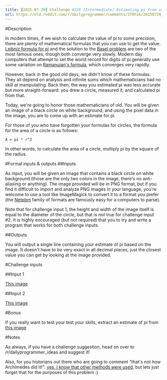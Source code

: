 ```yaml
---
title: [2015-07-29] Challenge #225 [Intermediate] Estimating pi from images of circles
url: https://old.reddit.com/r/dailyprogrammer/comments/3f0hzk/20150729_challenge_225_intermediate_estimating_pi/
---
```


#Description

In modern times, if we wish to calculate the value of pi to some precision, there are plenty of mathematical formulas that you can use to get the value. [Leibniz formula for pi](https://en.wikipedia.org/wiki/Leibniz_formula_for_%CF%80) and the solution to the [Basel problem](https://en.wikipedia.org/wiki/Basel_problem) are two of the most famous ones, though both converge very slowly. Modern day computers that attempt to set the world record for digits of pi generally use some variation on [Ramanujan's formula](https://en.wikipedia.org/wiki/Approximations_of_%CF%80#20th_century), which converges very rapidly. 

However, back in the good old days, we didn't know of these formulas. They all depend on analysis and infinite sums which mathematicians had no skill at manipulating. Back then, the way you estimated pi was less accurate but more straight-forward: you drew a circle, measured it, and calculated pi from that. 

Today, we're going to honor those mathematicians of old. You will be given an image of a black circle on white background, and using the pixel data in the image, you are to come up with an estimate for pi.

For those of you who have forgotten your formulas for circles, the formula for the area of a circle is as follows: 

    A = pi * r^2

In other words, to calculate the area of a circle, multiply pi by the square of the radius.

#Formal inputs &amp; outputs
##Inputs

As input, you will be given an image that contains a black circle on white background (those are the only two colors in the image, there's no anti-aliasing or anything). The image provided will be in PNG format, but if you find it difficult to import and analyze PNG images in your language, you're welcome to use a tool like ImageMagick to convert it to a format you prefer (the [Netpbm](https://en.wikipedia.org/wiki/Netpbm) family of formats are famously easy for a computers to parse). 

Note that for challenge input 1, the height and width of the image itself is equal to the diameter of the circle, but that *is not* true for challenge input #2. It is highly encouraged (but not required) that you to try and write a program that works for both challenge inputs. 

##Outputs

You will output a single line containing your estimate of pi based on the image. It doesn't have to be very exact in all decimal places, just the closest value you can get by looking at the image provided.

#Challenge inputs

##Input 1

[This image](http://i.imgur.com/5GScbUe.png)

##Input 2

[This image](http://i.imgur.com/dRko2KH.png)

#Bonus

If you really want to test your test your skills, extract an estimate of pi from [this image](http://i.imgur.com/Cp0hxTh.png)

#Notes

As always, if you have a challenge suggestion, head on over to /r/dailyprogrammer_ideas and suggest it! 

Also, for you historians out there who are going to comment "that's not how Archimedes did it!": [yes, I know that other methods were used](https://en.wikipedia.org/wiki/Pi#Polygon_approximation_era), but lets just forget that for the purposes of this problem :)

